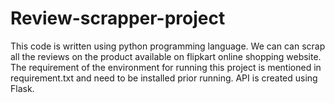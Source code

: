 # Review-scrapper-project
This code is written using python programming language. 
We can can scrap all the reviews on the product available on flipkart online shopping website.
The requirement of the environment for running this project is mentioned in requirement.txt and need to be installed prior running.
API is created using Flask.

